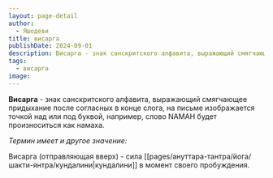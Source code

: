 ```yaml
---
layout: page-detail
author:
  - Яшодеви
title: висарга
publishDate: 2024-09-01
description: Висарга - знак санскритского алфавита, выражающий смягчающее придыхание после согласных в конце слога, на письме изображается точкой над или под буквой, например, слово namah будет произноситься как намаха.
tags:
  - висарга
image:
---
```

**Висарга** - знак санскритского алфавита, выражающий смягчающее придыхание после согласных в конце слога, на письме изображается точкой над или под буквой, например, слово NAMAH будет произноситься как намаха.

*Термин имеет и другое значение:*

Висарга (отправляющая вверх) - сила [[pages/ануттара-тантра/йога/шакти-янтра/кундалини|кундалини]] в момент своего пробуждения.

